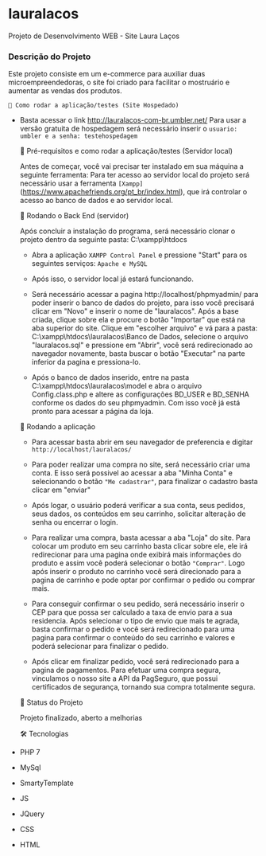 # lauralacos
Projeto de Desenvolvimento WEB - Site Laura Laços


### Descrição do Projeto
Este projeto consiste em um e-commerce para auxiliar duas microempreendedoras, o site foi criado para facilitar o mostruário e aumentar as vendas dos produtos.</p>

	🎲 Como rodar a aplicação/testes (Site Hospedado)
  - Basta acessar o link http://lauralacos-com-br.umbler.net/
  Para usar a versão gratuita de hospedagem será necessário inserir o ```usuario: umbler e a senha: testehospedagem```


	🎲 Pré-requisitos e como rodar a aplicação/testes (Servidor local)

	Antes de começar, você vai precisar ter instalado em sua máquina a seguinte ferramenta:
	Para ter acesso ao servidor local do projeto será necessário usar a ferramenta ```[Xampp]```(https://www.apachefriends.org/pt_br/index.html), que irá controlar o acesso ao banco de dados e ao servidor local.

	🎲 Rodando o Back End (servidor)
	
		
	 Após concluir a instalação do programa, será necessário clonar o projeto dentro da seguinte pasta: C:\xampp\htdocs 
		
	- Abra a aplicação ```XAMPP Control Panel``` e pressione "Start" para os seguintes serviços: ```Apache e MySQL```
		
	- Após isso, o servidor local já estará funcionando. 
		
	- Será necessário acessar a pagina http://localhost/phpmyadmin/ para poder inserir o banco de dados do projeto, para isso você precisará clicar em "Novo" e inserir o nome de "lauralacos". Após a base criada, clique sobre ela e procure o botão "Importar" que está na aba superior do site. Clique em "escolher arquivo" e vá para a pasta: C:\xampp\htdocs\lauralacos\Banco de Dados, selecione o arquivo "lauralacos.sql" e pressione em "Abrir", você será redirecionado ao navegador novamente, basta buscar o botão "Executar" na parte inferior da pagina e pressiona-lo.
		
	- Após o banco de dados inserido, entre na pasta C:\xampp\htdocs\lauralacos\model e abra o arquivo Config.class.php e altere as configurações BD_USER e
    BD_SENHA conforme os dados do seu phpmyadmin. Com isso você já está pronto para acessar a página da loja.
	
	
	
	🎲 Rodando a aplicação
		
	- Para acessar basta abrir em seu navegador de preferencia e digitar ```http://localhost/lauralacos/```
		
	- Para poder realizar uma compra no site, será necessário criar uma conta. E isso será possivel ao acessar a aba "Minha Conta" e selecionando o botão ```"Me cadastrar"```, para finalizar o cadastro basta clicar em "enviar"
		
	- Após logar, o usuário poderá verificar a sua conta, seus pedidos, seus dados, os conteúdos em seu carrinho, solicitar alteração de senha ou encerrar o login. 
		
	- Para realizar uma compra, basta acessar a aba "Loja" do site. Para colocar um produto em seu carrinho basta clicar sobre ele, ele irá redirecionar para uma pagina onde exibirá mais informações do produto e assim você poderá selecionar o botão ```"Comprar"```. Logo após inserir o produto no carrinho você será direcionado para a pagina de carrinho e pode optar por confirmar o pedido ou comprar mais. 
		
	- Para conseguir confirmar o seu pedido, será necessário inserir o CEP para que possa ser calculado a taxa de envio para a sua residencia. Após selecionar o tipo de envio que mais te agrada, basta confirmar o pedido e você será redirecionado para uma pagina para confirmar o conteúdo do seu carrinho e valores e poderá selecionar para finalizar o pedido.
		
	- Após clicar em finalizar pedido, você será redirecionado para a pagina de pagamentos.  Para efetuar uma compra segura, vinculamos o nosso site a API da PagSeguro, que possui certificados de segurança, tornando sua compra totalmente segura. 


	🎲 Status do Projeto
  
	Projeto finalizado, aberto a melhorias

	


	🛠 Tecnologias
  - PHP 7
  - MySql
  - SmartyTemplate
  - JS
  - JQuery 
  - CSS
  - HTML
